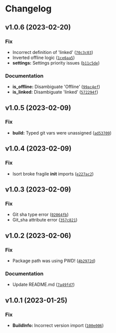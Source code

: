 # Changelog

<!--next-version-placeholder-->

## v1.0.6 (2023-02-20)
### Fix
* Incorrect definition of 'linked' ([`70c3c03`](https://github.com/in03/proxima/commit/70c3c03ecc129f47e2ab41b5de6bd3942ed67632))
* Inverted offline logic ([`1ce6aa5`](https://github.com/in03/proxima/commit/1ce6aa5dc0dc8a2df777b6d3967c929a4c06dcd0))
* **settings:** Settings priority issues ([`b11c5de`](https://github.com/in03/proxima/commit/b11c5de79e0ec84d927110c1e03f6feec0b32ee5))

### Documentation
* **is_offline:** Disambiguate 'Offline' ([`99ac4ef`](https://github.com/in03/proxima/commit/99ac4ef3cd41ef64aa29a258bdf0939fcf43813f))
* **is_linked:** Disambiguate 'linked' ([`572294f`](https://github.com/in03/proxima/commit/572294ff395a482f1a487360e05fa24bebd2a6b5))

## v1.0.5 (2023-02-09)
### Fix
* **build:** Typed git vars were unassigned ([`ad53709`](https://github.com/in03/proxima/commit/ad5370969247f785118793a5eb775e1d49bf73b1))

## v1.0.4 (2023-02-09)
### Fix
* Isort broke fragile __init__ imports ([`e227ac2`](https://github.com/in03/proxima/commit/e227ac23a4daea40bcd278d9749b6442c61205de))

## v1.0.3 (2023-02-09)
### Fix
* Git sha type error ([`02064fb`](https://github.com/in03/proxima/commit/02064fb439786c37c305e763c0c06b97fe9e230f))
* Git_sha attribute error ([`357c821`](https://github.com/in03/proxima/commit/357c821e6f021b7b9ef3cb8909dae727468f2775))

## v1.0.2 (2023-02-06)
### Fix
* Package path was using PWD! ([`4b2972d`](https://github.com/in03/proxima/commit/4b2972d55c274f3e74429c0c454040e13dacda0b))

### Documentation
* Update README.md ([`7a49fd7`](https://github.com/in03/proxima/commit/7a49fd7881b8b73b18e3c5a2817b114cecd79303))

## v1.0.1 (2023-01-25)
### Fix
* **BuildInfo:** Incorrect version import ([`100e006`](https://github.com/in03/proxima/commit/100e006ab4fe63d5501ad2644837cd1926f85393))
